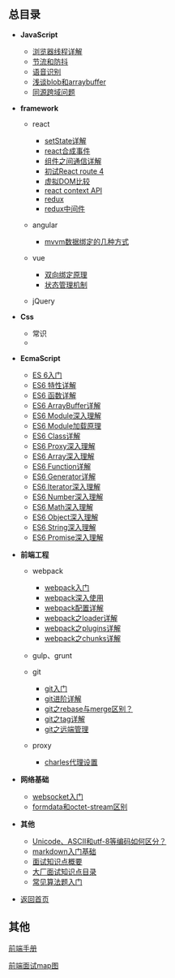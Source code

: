 ## 总目录

* **JavaScript**

  - [浏览器线程详解](./javascripts/depth/async/thread)
  - [节流和防抖](./http/ajax/轮询-节流和防抖)
  - [语音识别](./Html/webAPI/Audio)
  - [浅谈blob和arraybuffer](./Html/webAPI/Blob/compare)
  - [同源跨域问题](./http/ajax/crossDomain)

* **framework**
    - react

      + [setState详解](./framework/React/implement/setState)
      + [react合成事件](./framework/React/implement/event)
      + [组件之间通信详解](./framework/React/dataManage/Communication)
      + [初试React route 4](./framework/React/router/router4)
      + [虚拟DOM比较](./framework/React/Note/diff)
      + [react context API](./framework/React/dataManage/context)
      + [redux](./framework\React\dataManage\redux)
      + [redux中间件](./framework/React/dataManage/other/middleware)

    - angular

      + [mvvm数据绑定的几种方式](./framework/数据绑定)
    
    - vue
      
      + [双向绑定原理](./framework/vue/)
      + [状态管理机制](./framework/React/dataManage/redux/)

    - jQuery

* **Css**

    - 常识
    - 

* **EcmaScript**

    - [ES 6入门](./ECMAScript/ES6/ES6getStart)
    - [ES6 特性详解](./ECMAScript/)
    - [ES6 函数详解](./ECMAScript/ES6/ES6Function)
    - [ES6 ArrayBuffer详解](./ECMAScript/ES6/ES6ArrayBuffer)
    - [ES6 Module深入理解](./ECMAScript/ES6/ES6Module)
    - [ES6 Module加载原理](./ECMAScript/ES6/ES6import)
    - [ES6 Class详解](./ECMAScript/ES6/ES6Class)
    - [ES6 Proxy深入理解](./ECMAScript/ES6/ES6Proxy)
    - [ES6 Array深入理解](./ECMAScript/ES6/ES6Array)
    - [ES6 Function详解](./ECMAScript/ES6/ES6Function)
    - [ES6 Generator详解](./ECMAScript/ES6/ES6Generator)
    - [ES6 Iterator深入理解](./ECMAScript/ES6/ES6Iterator)
    - [ES6 Number深入理解](./ECMAScript/ES6/ES6Number)
    - [ES6 Math深入理解](./ECMAScript/ES6/ES6Math)
    - [ES6 Object深入理解](./ECMAScript/ES6/ES6Object)
    - [ES6 String深入理解](./ECMAScript/ES6/ES6String)
    - [ES6 Promise深入理解](./ECMAScript/ES6/ES6Promise)

* **前端工程**
    - webpack

      + [webpack入门](./structure/webpack/)
      + [webpack深入使用](./structure/webpack/advanced)  
      + [webpack配置详解](./structure/webpack/config)
      + [webpack之loader详解](./structure/webpack/Loader)
      + [webpack之plugins详解](./structure/webpack/plugins)
      + [webpack之chunks详解](./structure/webpack/chunks)

    - gulp、grunt

    - git

      + [git入门](./team/git/)
      + [git进阶详解](./team/git/advanced)
      + [git之rebase与merge区别？](./team/git/rebase)
      + [git之tag详解](./team/git/tags)
      + [git之远端管理](./team/git/remote)
      
    - proxy

      + [charles代理设置](./structure/proxy/charles)

* **网络基础**

    - [websocket入门](./http/websocket/)
    - [formdata和octet-stream区别](./Html/form/formdata)

* **其他**

    - [Unicode、ASCII和utf-8等编码如何区分？](./http/unicode/)
    - [markdown入门基础](./team/Markdown/)
    - [面试知识点概要](./team/interview/simpleInterview)
    - [大厂面试知识点目录](./team/interview/summary)
    - [常见算法题入门](./team/interview/algoInterview)

* [返回首页](./)

## 其他

[前端手册](https://juejin.im/post/592faca42f301e006bc791e0)

[前端面试map图](https://yuchengkai.cn/docs/)